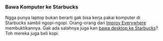 ### Bawa Komputer ke Starbucks

Ngga punya laptop bukan berarti gak bisa kerja pakai komputer di Starbucks sambil ngopi-ngopi. Orang-orang dari [Improv Everywhere](http://improveverywhere.com) membuktikannya. Gak ada salahnya juga kan [bawa desktop ke Starbucks](http://improveverywhere.com/2008/02/25/mobile-desktop/)? Toh mereka juga beli kopi.

<!-- {"time": "2008-02-29 08:34:10", "title": "Bawa Komputer ke Starbucks"} -->
